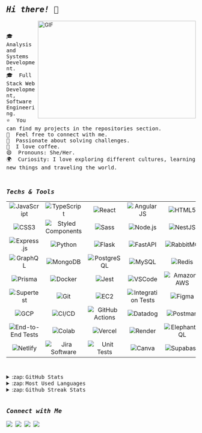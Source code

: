 ## <samp>*Hi there!* 👋 

<img align="right" alt="GIF" src="https://dev-to-uploads.s3.amazonaws.com/i/d4tvukbt5mra37cvwklk.gif?raw=true" width="420" height="260"/>

<br>

🎓 &nbsp; <samp>Analysis and Systems Development.\
🎓 &nbsp;Full Stack Web Development, Software Engineering.\
⭐ &nbsp;You can find my projects in the repositories section.\
💬 &nbsp;Feel free to connect with me.\
🧩 &nbsp;Passionate about solving challenges.\
🍵&nbsp; I love coffee.\
😄 &nbsp;Pronouns: She/Her.\
🌍 &nbsp;Curiosity: I love exploring different cultures, learning new things and traveling the world.

<img src="https://github.com/natividadesusana/natividadesusana/assets/95102911/8fc06a5b-ddf4-4b7f-a858-43be8dd803c3" width="100%" height="10px">

### *<samp>Techs & Tools*

<table>
  <tr>
    <td align="center" width="20%">
      <img alt="JavaScript" src="https://img.shields.io/badge/-JavaScript-000?style=for-the-badge&logo=javascript" />
    </td>
    <td align="center" width="20%">
      <img alt="TypeScript" src="https://img.shields.io/badge/-TypeScript-000?style=for-the-badge&logo=typescript" />
    </td>
    <td align="center" width="20%">
      <img alt="React" src="https://img.shields.io/badge/-React-000?style=for-the-badge&logo=react" />
    </td>
    <td align="center" width="20%">
      <img alt="AngularJS" src="https://img.shields.io/badge/-AngularJS-000?style=for-the-badge&logo=angularjs" />
    </td>
    <td align="center" width="20%">
      <img alt="HTML5" src="https://img.shields.io/badge/-HTML5-000?style=for-the-badge&logo=HTML5" />
    </td>
  </tr>
  <tr>
    <td align="center">
      <img alt="CSS3" src="https://img.shields.io/badge/-CSS3-000?style=for-the-badge&logo=CSS3&logoColor=blue" />
    </td>
    <td align="center">
      <img alt="Styled Components" src="https://img.shields.io/badge/Styled--Components-000?style=for-the-badge&logo=styled-components" />
    </td>
    <td align="center">
      <img alt="Sass" src="https://img.shields.io/badge/-Sass-000?style=for-the-badge&logo=Sass" />
    </td>
    <td align="center">
      <img alt="Node.js" src="https://img.shields.io/badge/-Node.js-000?style=for-the-badge&logo=node.js" />
    </td>
    <td align="center">
      <img alt="NestJS" src="https://img.shields.io/badge/NestJS-000?style=for-the-badge&logo=nestjs&logoColor=red" />
    </td>
  </tr>
  <tr>
    <td align="center">
      <img alt="Express.js" src="https://img.shields.io/badge/Express.js-000?style=for-the-badge&logo=express" />
    </td>
    <td align="center">
      <img alt="Python" src="https://img.shields.io/badge/-Python-000?style=for-the-badge&logo=python" />
    </td>
    <td align="center">
      <img alt="Flask" src="https://img.shields.io/badge/-Flask-000?style=for-the-badge&logo=flask" />
    </td>
    <td align="center">
      <img alt="FastAPI" src="https://img.shields.io/badge/-FastAPI-000?&style=for-the-badge&logo=FastAPI" />
    </td>
    <td align="center">
      <img alt="RabbitMQ" src="https://img.shields.io/badge/-RabbitMQ-000?style=for-the-badge&logo=rabbitmq" />
    </td>
  </tr>
  <tr>
    <td align="center">
      <img alt="GraphQL" src="https://img.shields.io/badge/-GraphQL-000?style=for-the-badge&logo=graphql" />
    </td>
    <td align="center">
      <img alt="MongoDB" src="https://img.shields.io/badge/MongoDB-000?style=for-the-badge&logo=mongodb" />
    </td>
    <td align="center">
      <img alt="PostgreSQL" src="https://img.shields.io/badge/-PostgreSQL-000?style=for-the-badge&logo=postgresql" />
    </td>
    <td align="center">
      <img alt="MySQL" src="https://img.shields.io/badge/-MySQL-000?style=for-the-badge&logo=mysql&logoColor=white" />
    </td>
    <td align="center">
      <img alt="Redis" src="https://img.shields.io/badge/Redis-000?&style=for-the-badge&logo=Redis&logoColor=red" />
    </td>
  </tr>
  <tr>
    <td align="center">
      <img alt="Prisma" src="https://img.shields.io/badge/Prisma-000?style=for-the-badge&logo=Prisma" />
    </td>
    <td align="center">
      <img alt="Docker" src="https://img.shields.io/badge/-Docker-000?style=for-the-badge&logo=docker" />
    </td>
    <td align="center">
      <img alt="Jest" src="https://img.shields.io/badge/Jest-000?style=for-the-badge&logo=Jest&logoColor=red" />
    </td>
    <td align="center">
      <img alt="VSCode" src="https://img.shields.io/badge/VSCode-000?style=for-the-badge&logo=visual%20studio%20code&logoColor=blue" />
    </td>
    <td align="center">
      <img alt="Amazon AWS" src="https://img.shields.io/badge/Amazon_AWS-000?style=for-the-badge&logo=amazonaws" />
    </td>
  </tr>
  <tr>
    <td align="center">
      <img alt="Supertest" src="https://img.shields.io/badge/-Supertest-000?style=for-the-badge&logo=jest" />
    </td>
    <td align="center">
      <img alt="Git" src="https://img.shields.io/badge/-Git-000?style=for-the-badge&logo=git" />
    </td>
    <td align="center">
      <img alt="EC2" src="https://img.shields.io/badge/-EC2-000?style=for-the-badge&logo=amazonaws" />
    </td>
    <td align="center">
      <img alt="Integration Tests" src="https://img.shields.io/badge/-Integration%20Tests-000?style=for-the-badge&logo=jest" />
    </td>
    <td align="center">
      <img alt="Figma" src="https://img.shields.io/badge/-Figma-000?&style=for-the-badge&logo=figma" />
    </td>
  </tr>
  <tr>
    <td align="center">
      <img alt="GCP" src="https://img.shields.io/badge/-GCP-000?style=for-the-badge&logo=google-cloud" />
    </td>
    <td align="center">
      <img alt="CI/CD" src="https://img.shields.io/badge/-CI/CD-000?style=for-the-badge&logo=githubactions&logoColor=white" />
    </td>
    <td align="center">
      <img alt="GitHub Actions" src="https://img.shields.io/badge/-GitHub%20Actions-000?style=for-the-badge&logo=github-actions" />
    </td>
    <td align="center">
      <img alt="Datadog" src="https://img.shields.io/badge/-Datadog-000?style=for-the-badge&logo=datadog" />
    </td>
    <td align="center">
      <img alt="Postman" src="https://img.shields.io/badge/-Postman-000?style=for-the-badge&logo=postman" />
    </td>
  </tr>
  <tr>
    <td align="center">
      <img alt="End-to-End Tests" src="https://img.shields.io/badge/-End_to_End%20Tests-000?style=for-the-badge&logo=jest" />
    </td>
    <td align="center">
      <img alt="Colab" src="https://img.shields.io/badge/Colab-000?style=for-the-badge&logo=googlecolab" />
    </td>
    <td align="center">
      <img alt="Vercel" src="https://img.shields.io/badge/-Vercel-000?style=for-the-badge&logo=vercel" />
    </td>
    <td align="center">
      <img alt="Render" src="https://img.shields.io/badge/-Render-000?style=for-the-badge&logo=render" />
    </td>
    <td align="center">
      <img alt="ElephantSQL" src="https://img.shields.io/badge/-ElephantSQL-000?style=for-the-badge&logo=render" />
    </td>
  </tr>
  <tr>
    <td align="center">
      <img alt="Netlify" src="https://img.shields.io/badge/-Netlify-000?style=for-the-badge&logo=netlify" />
    </td>
    <td align="center">
      <img alt="Jira Software" src="https://img.shields.io/badge/Jira-000?style=for-the-badge&logo=Jira&logoColor=blue" />
    </td>
     <td align="center">
      <img alt="Unit Tests" src="https://img.shields.io/badge/-Unit%20Tests-000?style=for-the-badge&logo=jest" />
    </td>
     <td align="center">
      <img alt="Canva" src="https://img.shields.io/badge/-Canva-000?&style=for-the-badge&logo=Canva" />
    </td>
    <td align="center">
      <img alt="Supabase" src="https://img.shields.io/badge/-Supabase-000?style=for-the-badge&logo=supabase" />
    </td>
  </tr>
</table>
  
<img src="https://github.com/natividadesusana/natividadesusana/assets/95102911/8fc06a5b-ddf4-4b7f-a858-43be8dd803c3" width="100%" height="10px">
<br><br>
<details>
  <summary>:zap: <samp>GitHub Stats</summary>
  <img height="172em" alt="Susana's GitHub Stats" src="https://github-readme-stats.vercel.app/api?username=natividadesusana&count_private=true&show_icons=true&theme=rose_pine&bg_color"/>
</details>

<details>
  <summary>:zap: <samp>Most Used Languages</summary>
  <img height="172em" alt="Susana's GitHub Top Languages" src="https://github-readme-stats.vercel.app/api/top-langs/?username=natividadesusana&layout=compact&langs_count=10&theme=rose_pine&bg_color&hide=python"/>
</details>

<details>
  <summary>:zap: <samp>Github Streak Stats</summary>
  <img height="172em" alt="Susana's GitHub Streak Stats" src="https://github-readme-streak-stats.herokuapp.com/?user=natividadesusana&theme=rose_pine&bg_color&hide=python"/>
</details>

#

### *<samp>Connect with Me*

  <a href="https://www.linkedin.com/in/natividadesusana/"><img src="https://img.shields.io/badge/-LinkedIn-000?style=for-the-badge&logo=linkedin&logoColor=blue" target="_blank"></a>&nbsp;
  <a href = "mailto:susanajdsn@gmail.com"><img src="https://img.shields.io/badge/-Gmail-000?style=for-the-badge&logo=gmail&logoColor=orange" target="_blank"></a>&nbsp;
  <a href="https://instagram.com/natividadesusana" target="_blank"><img src="https://img.shields.io/badge/-Instagram-000?style=for-the-badge&logo=instagram&logoColor=pink" target="_blank"></a>&nbsp;
  <a href="https://natividadesusana.com" target="_blank"><img src="https://img.shields.io/badge/-natividadesusana.com-000?style=for-the-badge&logo=realm&logoColor=white" target="_blank"></a>&nbsp;

